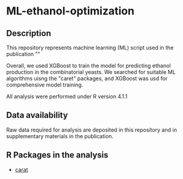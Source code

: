 # ML-ethanol-optimization

## Description 
This repository represents machine learning (ML) script used in the publication ""

Overall, we used XGBoost to train the model for predicting ethanol production in the combinatorial yeasts. 
We searched for suitable ML algorithms uisng the "caret" packages, and XGBoost was usd for comprehensive model training.

All analysis were performed under R version 4.1.1

## Data availability
Raw data required for analysis are deposited in this repository and in supplementary materials in the publication.

## R Packages in the analysis
* [carat](https://topepo.github.io/caret/)
